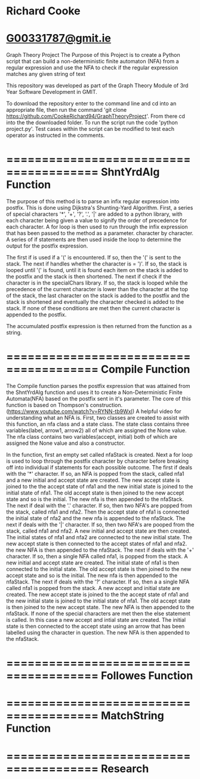 # Richard Cooke
# G00331787@gmit.ie

Graph Theory Project
The Purpose of this Project is to create a Python script that can build a non-deterministic finite automaton (NFA) from a regular expression and use the NFA to check if the regular expression matches any given string of text

This repository was developed as part of the Graph Theory Module of 3rd Year Software Development in GMIT.

To download the repository enter to the command line and cd into an appropriate file, then run the command 'git clone https://github.com/CookeRichard94/GraphTheoryProject'. From there cd into the the downloaded folder. To run the script run the code 'python project.py'. Test cases within the script can be modified to test each operator as instructed in the comments.

=======================================
          ShntYrdAlg Function
=======================================
The purpose of this method is to parse an infix regular expression into postfix. This is done using Dijkstra's Shunting-Yard Algorithm. First, a series of special characters '*', '+', '?', '.', '|' are added to a python library, with each character being given a value to signify the order of precedence for each character. A for loop is then used to run through the infix expression that has been passed to the method as a parameter. character by character. A series of if statements are then used inside the loop to determine the output for the postfix expression.

The first if is used if a '(' is encountered. If so, then the '(' is sent to the stack. The next if handles whether the character is = ')'. If so, the stack is looped until '(' is found, until it is found each item on the stack is added to the postfix and the stack is then shortened.
The next if check if the character is in the specialChars library. If so, the stack is looped while the precedence of the current character is lower than the character at the top of the stack, the last character on the stack is added to the postfix and the stack is shortened and eventually the character checked is added to the stack.
If none of these conditions are met then the current character is appended to the postfix.

The accumulated postfix expression is then returned from the function as a string.

=======================================
          Compile Function
=======================================
The Compile function parses the postfix expression that was attained from the ShntYrdAlg function and uses it to create a Non-Deterministic Finite Automata(NFA) based on the postfix sent in it's parameter. The core of this function is based on Thompson's construction. (https://www.youtube.com/watch?v=RYNN-tb9WxI) A helpful video for understanding what an NFA is.
First, two classes are created to assist with this function, an nfa class and a state class. The state class contains three variables(label, arrow1, arrow2) all of which are assigned the None value. The nfa class contains two variables(accept, initial) both of which are assigned the None value and also a constructor.

In the function, first an empty set called nfaStack is created. Next a for loop is used to loop through the postfix character by character before breaking off into individual if statements for each possible outcome. 
The first if deals with the '*' character. If so, an NFA is popped from the stack, called nfa1 and a new initial and accept state are created. The new accept state is joined to the the accept state of nfa1 and the new initial state is joined to the initial state of nfa1. The old accept state is then joined to the new accept state and so is the initial. The new nfa is then appended to the nfaStack.
The next if deal with the '.' character. If so, then two NFA's are popped from the stack, called nfa1 and nfa2. Then the accept state of nfa1 is connected the initial state of nfa2 and the new nfa is appended to the nfaStack.
The next if deals with the '|' character. If so, then two NFA's are pooped from the stack, called nfa1 and nfa2. A new initial and accept state are then created. The initial states of nfa1 and nfa2 are connected to the new initial state. The new accept state is then connected to the accept states of nfa1 and nfa2. the new NFA is then appended to the nfaStack.
The next if deals with the '+' character. If so, then a single NFA called nfa1, is popped from the stack. A new initial and accept state are created. The initial state of nfa1 is then connected to the initial state. The old accept state is then joined to the new accept state and so is the initial. The new nfa is then appended to the nfaStack.
The next if deals with the '?' character. If so, then a a single NFA called nfa1 is popped from the stack. A new accept and initial state are created. The new accept state is joined to the the accept state of nfa1 and the new initial state is joined to the initial state of nfa1. The old accept state is then joined to the new accept state. The new NFA is then appended to the nfaStack.
If none of the special characters are met then the else statement is called. In this case a new accept and intial state are created. The initial state is then connected to the accept state using an arrow that has been labelled using the character in question. The new NFA is then appended to the nfaStack.

=======================================
          Followes Function
=======================================




=======================================
          MatchString Function
=======================================












=======================================
               Research
=======================================
